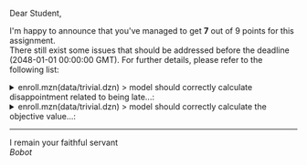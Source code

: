 Dear Student,

I'm happy to announce that you've managed to get **7** out of 9 points for this assignment.\
There still exist some issues that should be addressed before the deadline (2048-01-01 00:00:00 GMT). For further details, please refer to the following list:

<details><summary>enroll.mzn(data/trivial.dzn) &gt; model should correctly calculate disappointment related to being late...:</summary>- total late disappointment should equal 3, instead got 0;</details>
<details><summary>enroll.mzn(data/trivial.dzn) &gt; model should correctly calculate the objective value...:</summary>- objective should equal 429, instead got -11;</details>

-----------
I remain your faithful servant\
_Bobot_